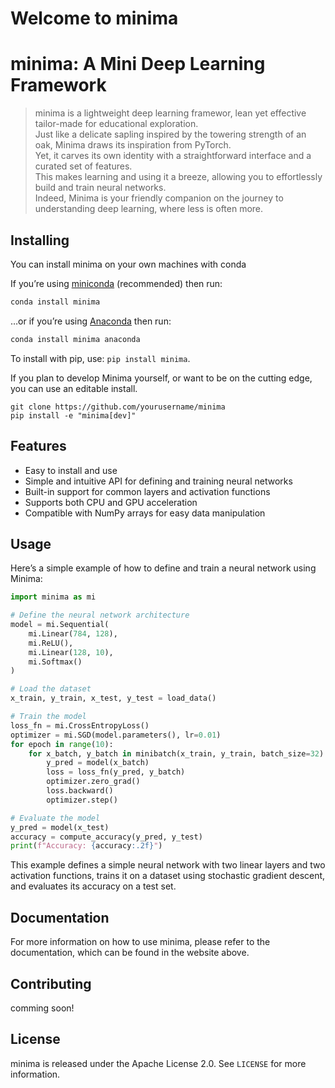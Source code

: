 Welcome to minima
================

<!-- WARNING: THIS FILE WAS AUTOGENERATED! DO NOT EDIT! -->

# minima: A Mini Deep Learning Framework

> minima is a lightweight deep learning framewor, lean yet effective
> tailor-made for educational exploration.  
> Just like a delicate sapling inspired by the towering strength of an
> oak, Minima draws its inspiration from PyTorch.  
> Yet, it carves its own identity with a straightforward interface and a
> curated set of features.  
> This makes learning and using it a breeze, allowing you to
> effortlessly build and train neural networks.  
> Indeed, Minima is your friendly companion on the journey to
> understanding deep learning, where less is often more.

## Installing

You can install minima on your own machines with conda

If you’re using
[miniconda](https://docs.conda.io/en/latest/miniconda.html)
(recommended) then run:

``` bash
conda install minima
```

…or if you’re using
[Anaconda](https://www.anaconda.com/products/individual) then run:

``` bash
conda install minima anaconda
```

To install with pip, use: `pip install minima`.

If you plan to develop Minima yourself, or want to be on the cutting
edge, you can use an editable install.

    git clone https://github.com/yourusername/minima
    pip install -e "minima[dev]"

## Features

- Easy to install and use
- Simple and intuitive API for defining and training neural networks
- Built-in support for common layers and activation functions
- Supports both CPU and GPU acceleration
- Compatible with NumPy arrays for easy data manipulation

## Usage

Here’s a simple example of how to define and train a neural network
using Minima:

``` python
import minima as mi

# Define the neural network architecture
model = mi.Sequential(
    mi.Linear(784, 128),
    mi.ReLU(),
    mi.Linear(128, 10),
    mi.Softmax()
)

# Load the dataset
x_train, y_train, x_test, y_test = load_data()

# Train the model
loss_fn = mi.CrossEntropyLoss()
optimizer = mi.SGD(model.parameters(), lr=0.01)
for epoch in range(10):
    for x_batch, y_batch in minibatch(x_train, y_train, batch_size=32):
        y_pred = model(x_batch)
        loss = loss_fn(y_pred, y_batch)
        optimizer.zero_grad()
        loss.backward()
        optimizer.step()

# Evaluate the model
y_pred = model(x_test)
accuracy = compute_accuracy(y_pred, y_test)
print(f"Accuracy: {accuracy:.2f}")
```

This example defines a simple neural network with two linear layers and
two activation functions, trains it on a dataset using stochastic
gradient descent, and evaluates its accuracy on a test set.

## Documentation

For more information on how to use minima, please refer to the
documentation, which can be found in the website above.

## Contributing

comming soon!

## License

minima is released under the Apache License 2.0. See `LICENSE` for more
information.
